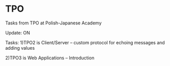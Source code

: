 # TPO
Tasks from TPO at Polish-Japanese Academy

Update: ON

Tasks:
1)TPO2 is Client/Server – custom protocol for echoing messages and adding values

2)TPO3 is Web Applications – Introduction 

